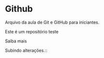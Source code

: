 # Github

Arquivo da aula de Git e GitHub para iniciantes.

Este é um repositório teste

Saiba mais

Subindo alterações.::
